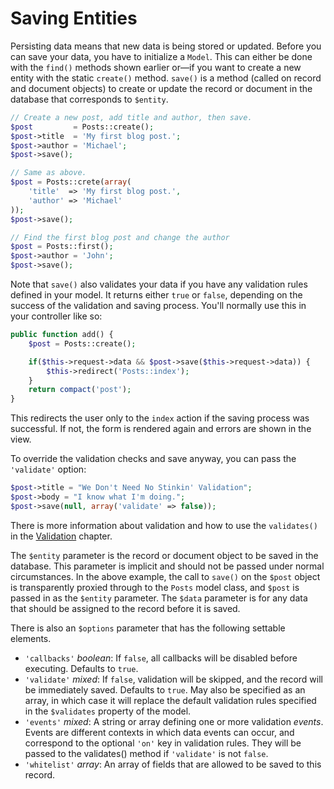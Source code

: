 # Saving Entities

Persisting data means that new data is being stored or updated. Before you can save your data, you have to initialize a `Model`. This can either be done with the `find()` methods shown earlier or—if you want to create a new entity with the static `create()` method.  `save()` is a method (called on record and document objects) to create or update the record or document in the database that corresponds to `$entity`.

```php
// Create a new post, add title and author, then save.
$post         = Posts::create();
$post->title  = 'My first blog post.';
$post->author = 'Michael';
$post->save();

// Same as above.
$post = Posts::crete(array(
	'title'  => 'My first blog post.',
	'author' => 'Michael'
));
$post->save();

// Find the first blog post and change the author
$post = Posts::first();
$post->author = 'John';
$post->save();
```

Note that `save()` also validates your data if you have any validation rules defined in your model. It returns either `true` or `false`, depending on the success of the validation and saving process. You'll normally use this in your controller like so:

```php
public function add() {
	$post = Posts::create();

	if($this->request->data && $post->save($this->request->data)) {
		$this->redirect('Posts::index');
	}
	return compact('post');
}
```
This redirects the user only to the `index` action if the saving process was successful. If not, the form is rendered again and errors are shown in the view.

To override the validation checks and save anyway, you can pass the `'validate'` option:

```php
$post->title = "We Don't Need No Stinkin' Validation";
$post->body = "I know what I'm doing.";
$post->save(null, array('validate' => false));
```

<div class="note note-hint">
	There is more information about validation and how to use the
	<code>validates()</code> in the <a href="./validation.md">Validation</a> chapter. 
</div>

The `$entity` parameter is the record or document object to be saved in the database. This parameter is implicit and should not be passed under normal circumstances. In the above example, the call to `save()` on the `$post` object is transparently proxied through to the `Posts` model class, and `$post` is passed in as the `$entity` parameter.  The `$data` parameter is for any data that should be assigned to the record before it is saved.

There is also an `$options` parameter that has the following settable elements.

* `'callbacks'` _boolean_: If `false`, all callbacks will be disabled before executing. Defaults to `true`.
* `'validate'` _mixed_: If `false`, validation will be skipped, and the record will be immediately saved. Defaults to `true`. May also be specified as an array, in which case it will replace the default validation rules specified in the `$validates` property of the model.
* `'events'` _mixed_: A string or array defining one or more validation _events_. Events are different contexts in which data events can occur, and correspond to the optional `'on'` key in validation rules. They will be passed to the validates() method if `'validate'` is not `false`.
* `'whitelist'` _array_: An array of fields that are allowed to be saved to this record.


